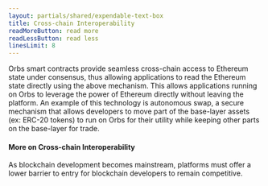 ```yaml
---
layout: partials/shared/expendable-text-box
title: Cross-chain Interoperability
readMoreButton: read more
readLessButton: read less
linesLimit: 8
---
```


Orbs smart contracts provide seamless cross-chain access to Ethereum state under consensus, thus allowing applications to read the Ethereum state directly using the above mechanism. This allows applications running on Orbs to leverage the power of Ethereum directly without leaving the platform. An example of this technology is autonomous swap, a secure mechanism that allows developers to move part of the base-layer assets (ex: ERC-20 tokens) to run on Orbs for their utility while keeping other parts on the base-layer for trade.

#### More on Cross-chain Interoperability

As blockchain development becomes mainstream, platforms must offer a lower barrier to entry for blockchain developers to remain competitive.
